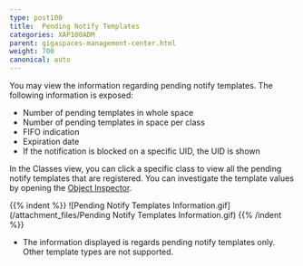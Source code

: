 ```yaml
---
type: post100
title:  Pending Notify Templates
categories: XAP100ADM
parent: gigaspaces-management-center.html
weight: 700
canonical: auto
---
```





You may view the information regarding pending notify templates. The following information is exposed:

- Number of pending templates in whole space
- Number of pending templates in space per class
- FIFO indication
- Expiration date
- If the notification is blocked on a specific UID, the UID is shown

In the Classes view, you can click a specific class to view all the pending notify templates that are registered. You can investigate the template values by opening the [Object Inspector](./gigaspaces-browser-object-inspector.html).

{{% indent %}}
![Pending Notify Templates Information.gif](/attachment_files/Pending Notify Templates Information.gif)
{{% /indent %}}

- The information displayed is regards pending notify templates only. Other template types are not supported.
